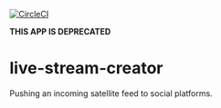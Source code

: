 [![CircleCI](https://circleci.com/gh/guardian/live-stream-creator.svg?style=svg)](https://circleci.com/gh/guardian/live-stream-creator)

**THIS APP IS DEPRECATED**

# live-stream-creator
Pushing an incoming satellite feed to social platforms.
